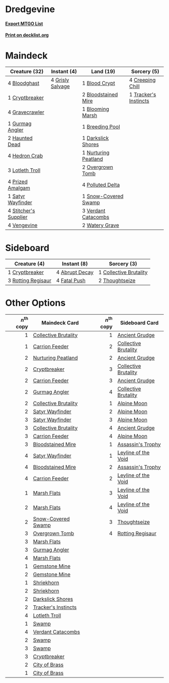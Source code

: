 # Dredgevine

#### [Export MTGO List](../collection/Dredgevine/Dredgevine.txt)
#### [Print on decklist.org](http://decklist.org/?deckmain=1%09Blood%20Crypt%0A4%09Bloodghast%0A2%09Bloodstained%20Mire%0A1%09Blooming%20Marsh%0A1%09Breeding%20Pool%0A4%09Creeping%20Chill%0A1%09Cryptbreaker%0A1%09Darkslick%20Shores%0A4%09Gravecrawler%0A4%09Grisly%20Salvage%0A1%09Gurmag%20Angler%0A2%09Haunted%20Dead%0A4%09Hedron%20Crab%0A3%09Lotleth%20Troll%0A1%09Nurturing%20Peatland%0A2%09Overgrown%20Tomb%0A4%09Polluted%20Delta%0A4%09Prized%20Amalgam%0A1%09Satyr%20Wayfinder%0A1%09Snow-Covered%20Swamp%0A4%09Stitcher's%20Supplier%0A1%09Tracker's%20Instincts%0A4%09Vengevine%0A3%09Verdant%20Catacombs%0A2%09Watery%20Grave&deckside=4%09Abrupt%20Decay%0A1%09Collective%20Brutality%0A1%09Cryptbreaker%0A4%09Fatal%20Push%0A3%09Rotting%20Regisaur%0A2%09Thoughtseize)
# Maindeck

|                                         Creature (32)                                          |                                        Instant (4)                                        |                                           Land (19)                                           |                                          Sorcery (5)                                           |
|------------------------------------------------------------------------------------------------|-------------------------------------------------------------------------------------------|-----------------------------------------------------------------------------------------------|------------------------------------------------------------------------------------------------|
|4 [Bloodghast](http://gatherer.wizards.com/Pages/Card/Details.aspx?multiverseid=438648)         |4 [Grisly Salvage](http://gatherer.wizards.com/Pages/Card/Details.aspx?multiverseid=405253)|1 [Blood Crypt](http://gatherer.wizards.com/Pages/Card/Details.aspx?multiverseid=97102)        |4 [Creeping Chill](http://gatherer.wizards.com/Pages/Card/Details.aspx?multiverseid=452816)     |
|1 [Cryptbreaker](http://gatherer.wizards.com/Pages/Card/Details.aspx?multiverseid=414381)       |                                                                                           |2 [Bloodstained Mire](http://gatherer.wizards.com/Pages/Card/Details.aspx?multiverseid=405094) |1 [Tracker's Instincts](http://gatherer.wizards.com/Pages/Card/Details.aspx?multiverseid=247116)|
|4 [Gravecrawler](http://gatherer.wizards.com/Pages/Card/Details.aspx?multiverseid=409635)       |                                                                                           |1 [Blooming Marsh](http://gatherer.wizards.com/Pages/Card/Details.aspx?multiverseid=417816)    |                                                                                                |
|1 [Gurmag Angler](http://gatherer.wizards.com/Pages/Card/Details.aspx?multiverseid=391850)      |                                                                                           |1 [Breeding Pool](http://gatherer.wizards.com/Pages/Card/Details.aspx?multiverseid=97088)      |                                                                                                |
|2 [Haunted Dead](http://gatherer.wizards.com/Pages/Card/Details.aspx?multiverseid=414387)       |                                                                                           |1 [Darkslick Shores](http://gatherer.wizards.com/Pages/Card/Details.aspx?multiverseid=209400)  |                                                                                                |
|4 [Hedron Crab](http://gatherer.wizards.com/Pages/Card/Details.aspx?multiverseid=180348)        |                                                                                           |1 [Nurturing Peatland](http://gatherer.wizards.com/Pages/Card/Details.aspx?multiverseid=464192)|                                                                                                |
|3 [Lotleth Troll](http://gatherer.wizards.com/Pages/Card/Details.aspx?multiverseid=405289)      |                                                                                           |2 [Overgrown Tomb](http://gatherer.wizards.com/Pages/Card/Details.aspx?multiverseid=405103)    |                                                                                                |
|4 [Prized Amalgam](http://gatherer.wizards.com/Pages/Card/Details.aspx?multiverseid=410014)     |                                                                                           |4 [Polluted Delta](http://gatherer.wizards.com/Pages/Card/Details.aspx?multiverseid=405104)    |                                                                                                |
|1 [Satyr Wayfinder](http://gatherer.wizards.com/Pages/Card/Details.aspx?multiverseid=378508)    |                                                                                           |1 [Snow-Covered Swamp](http://gatherer.wizards.com/Pages/Card/Details.aspx?multiverseid=121256)|                                                                                                |
|4 [Stitcher's Supplier](http://gatherer.wizards.com/Pages/Card/Details.aspx?multiverseid=447257)|                                                                                           |3 [Verdant Catacombs](http://gatherer.wizards.com/Pages/Card/Details.aspx?multiverseid=405113) |                                                                                                |
|4 [Vengevine](http://gatherer.wizards.com/Pages/Card/Details.aspx?multiverseid=457124)          |                                                                                           |2 [Watery Grave](http://gatherer.wizards.com/Pages/Card/Details.aspx?multiverseid=405114)      |                                                                                                |


# Sideboard

|                                        Creature (4)                                         |                                       Instant (8)                                       |                                           Sorcery (3)                                           |
|---------------------------------------------------------------------------------------------|-----------------------------------------------------------------------------------------|-------------------------------------------------------------------------------------------------|
|1 [Cryptbreaker](http://gatherer.wizards.com/Pages/Card/Details.aspx?multiverseid=414381)    |4 [Abrupt Decay](http://gatherer.wizards.com/Pages/Card/Details.aspx?multiverseid=456061)|1 [Collective Brutality](http://gatherer.wizards.com/Pages/Card/Details.aspx?multiverseid=414380)|
|3 [Rotting Regisaur](http://gatherer.wizards.com/Pages/Card/Details.aspx?multiverseid=466865)|4 [Fatal Push](http://gatherer.wizards.com/Pages/Card/Details.aspx?multiverseid=423724)  |2 [Thoughtseize](http://gatherer.wizards.com/Pages/Card/Details.aspx?multiverseid=438676)        |


# Other Options

|*n*<sup>th</sup> copy|                                         Maindeck Card                                         |*n*<sup>th</sup> copy|                                        Sideboard Card                                         |
|--------------------:|-----------------------------------------------------------------------------------------------|--------------------:|-----------------------------------------------------------------------------------------------|
|                    1|[Collective Brutality](http://gatherer.wizards.com/Pages/Card/Details.aspx?multiverseid=414380)|                    1|[Ancient Grudge](http://gatherer.wizards.com/Pages/Card/Details.aspx?multiverseid=235600)      |
|                    1|[Carrion Feeder](http://gatherer.wizards.com/Pages/Card/Details.aspx?multiverseid=210133)      |                    2|[Collective Brutality](http://gatherer.wizards.com/Pages/Card/Details.aspx?multiverseid=414380)|
|                    2|[Nurturing Peatland](http://gatherer.wizards.com/Pages/Card/Details.aspx?multiverseid=464192)  |                    2|[Ancient Grudge](http://gatherer.wizards.com/Pages/Card/Details.aspx?multiverseid=235600)      |
|                    2|[Cryptbreaker](http://gatherer.wizards.com/Pages/Card/Details.aspx?multiverseid=414381)        |                    3|[Collective Brutality](http://gatherer.wizards.com/Pages/Card/Details.aspx?multiverseid=414380)|
|                    2|[Carrion Feeder](http://gatherer.wizards.com/Pages/Card/Details.aspx?multiverseid=210133)      |                    3|[Ancient Grudge](http://gatherer.wizards.com/Pages/Card/Details.aspx?multiverseid=235600)      |
|                    2|[Gurmag Angler](http://gatherer.wizards.com/Pages/Card/Details.aspx?multiverseid=391850)       |                    4|[Collective Brutality](http://gatherer.wizards.com/Pages/Card/Details.aspx?multiverseid=414380)|
|                    2|[Collective Brutality](http://gatherer.wizards.com/Pages/Card/Details.aspx?multiverseid=414380)|                    1|[Alpine Moon](http://gatherer.wizards.com/Pages/Card/Details.aspx?multiverseid=447264)         |
|                    2|[Satyr Wayfinder](http://gatherer.wizards.com/Pages/Card/Details.aspx?multiverseid=378508)     |                    2|[Alpine Moon](http://gatherer.wizards.com/Pages/Card/Details.aspx?multiverseid=447264)         |
|                    3|[Satyr Wayfinder](http://gatherer.wizards.com/Pages/Card/Details.aspx?multiverseid=378508)     |                    3|[Alpine Moon](http://gatherer.wizards.com/Pages/Card/Details.aspx?multiverseid=447264)         |
|                    3|[Collective Brutality](http://gatherer.wizards.com/Pages/Card/Details.aspx?multiverseid=414380)|                    4|[Ancient Grudge](http://gatherer.wizards.com/Pages/Card/Details.aspx?multiverseid=235600)      |
|                    3|[Carrion Feeder](http://gatherer.wizards.com/Pages/Card/Details.aspx?multiverseid=210133)      |                    4|[Alpine Moon](http://gatherer.wizards.com/Pages/Card/Details.aspx?multiverseid=447264)         |
|                    3|[Bloodstained Mire](http://gatherer.wizards.com/Pages/Card/Details.aspx?multiverseid=405094)   |                    1|[Assassin's Trophy](http://gatherer.wizards.com/Pages/Card/Details.aspx?multiverseid=452902)   |
|                    4|[Satyr Wayfinder](http://gatherer.wizards.com/Pages/Card/Details.aspx?multiverseid=378508)     |                    1|[Leyline of the Void](http://gatherer.wizards.com/Pages/Card/Details.aspx?multiverseid=107682) |
|                    4|[Bloodstained Mire](http://gatherer.wizards.com/Pages/Card/Details.aspx?multiverseid=405094)   |                    2|[Assassin's Trophy](http://gatherer.wizards.com/Pages/Card/Details.aspx?multiverseid=452902)   |
|                    4|[Carrion Feeder](http://gatherer.wizards.com/Pages/Card/Details.aspx?multiverseid=210133)      |                    2|[Leyline of the Void](http://gatherer.wizards.com/Pages/Card/Details.aspx?multiverseid=107682) |
|                    1|[Marsh Flats](http://gatherer.wizards.com/Pages/Card/Details.aspx?multiverseid=405101)         |                    3|[Leyline of the Void](http://gatherer.wizards.com/Pages/Card/Details.aspx?multiverseid=107682) |
|                    2|[Marsh Flats](http://gatherer.wizards.com/Pages/Card/Details.aspx?multiverseid=405101)         |                    4|[Leyline of the Void](http://gatherer.wizards.com/Pages/Card/Details.aspx?multiverseid=107682) |
|                    2|[Snow-Covered Swamp](http://gatherer.wizards.com/Pages/Card/Details.aspx?multiverseid=121256)  |                    3|[Thoughtseize](http://gatherer.wizards.com/Pages/Card/Details.aspx?multiverseid=438676)        |
|                    3|[Overgrown Tomb](http://gatherer.wizards.com/Pages/Card/Details.aspx?multiverseid=405103)      |                    4|[Rotting Regisaur](http://gatherer.wizards.com/Pages/Card/Details.aspx?multiverseid=466865)    |
|                    3|[Marsh Flats](http://gatherer.wizards.com/Pages/Card/Details.aspx?multiverseid=405101)         |                     |                                                                                               |
|                    3|[Gurmag Angler](http://gatherer.wizards.com/Pages/Card/Details.aspx?multiverseid=391850)       |                     |                                                                                               |
|                    4|[Marsh Flats](http://gatherer.wizards.com/Pages/Card/Details.aspx?multiverseid=405101)         |                     |                                                                                               |
|                    1|[Gemstone Mine](http://gatherer.wizards.com/Pages/Card/Details.aspx?multiverseid=109761)       |                     |                                                                                               |
|                    2|[Gemstone Mine](http://gatherer.wizards.com/Pages/Card/Details.aspx?multiverseid=109761)       |                     |                                                                                               |
|                    1|[Shriekhorn](http://gatherer.wizards.com/Pages/Card/Details.aspx?multiverseid=213786)          |                     |                                                                                               |
|                    2|[Shriekhorn](http://gatherer.wizards.com/Pages/Card/Details.aspx?multiverseid=213786)          |                     |                                                                                               |
|                    2|[Darkslick Shores](http://gatherer.wizards.com/Pages/Card/Details.aspx?multiverseid=209400)    |                     |                                                                                               |
|                    2|[Tracker's Instincts](http://gatherer.wizards.com/Pages/Card/Details.aspx?multiverseid=247116) |                     |                                                                                               |
|                    4|[Lotleth Troll](http://gatherer.wizards.com/Pages/Card/Details.aspx?multiverseid=405289)       |                     |                                                                                               |
|                    1|[Swamp](http://gatherer.wizards.com/Pages/Card/Details.aspx?multiverseid=439858)               |                     |                                                                                               |
|                    4|[Verdant Catacombs](http://gatherer.wizards.com/Pages/Card/Details.aspx?multiverseid=405113)   |                     |                                                                                               |
|                    2|[Swamp](http://gatherer.wizards.com/Pages/Card/Details.aspx?multiverseid=439858)               |                     |                                                                                               |
|                    3|[Swamp](http://gatherer.wizards.com/Pages/Card/Details.aspx?multiverseid=439858)               |                     |                                                                                               |
|                    3|[Cryptbreaker](http://gatherer.wizards.com/Pages/Card/Details.aspx?multiverseid=414381)        |                     |                                                                                               |
|                    2|[City of Brass](http://gatherer.wizards.com/Pages/Card/Details.aspx?multiverseid=4178)         |                     |                                                                                               |
|                    1|[City of Brass](http://gatherer.wizards.com/Pages/Card/Details.aspx?multiverseid=4178)         |                     |                                                                                               |

